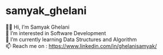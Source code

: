 # samyak_ghelani
👋🏼 Hi, I’m Samyak Ghelani  
👀 I’m interested in Software Development  
🌱 I’m currently learning Data Structures and Algorithm  
📫 Reach me on : https://www.linkedin.com/in/ghelanisamyak/
